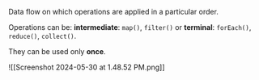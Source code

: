 Data flow on which operations are applied in a particular order.

Operations can be:
**intermediate**: `map()`, `filter()` or
**terminal**: `forEach()`, `reduce()`, `collect()`.

They can be used only **once**.

![[Screenshot 2024-05-30 at 1.48.52 PM.png]]